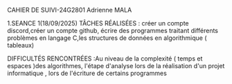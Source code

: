  CAHIER DE SUIVI-24G2801 Adrienne MALA

1.SEANCE 1(18/09/2025)
TÂCHES RÉALISÉES : créer un compte discord,créer un compte github, écrire des programmes traitant différents problèmes en langage C,les structures de données en algorithmique ( tableaux)

DIFFICULTÉS RENCONTRÉES :Au niveau de la complexité ( temps et espaces )des algorithmes, l'étape d'analyse lors de la réalisation d'un projet informatique , lors de l'écriture de certains programmes